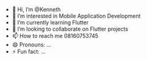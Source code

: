 - 👋 Hi, I’m @Kenneth
- 👀 I’m interested in Mobile Application Development
- 🌱 I’m currently learning Flutter 
- 💞️ I’m looking to collaborate on Flutter projects
- 📫 How to reach me 08160753745
- 😄 Pronouns: ...
- ⚡ Fun fact: ...

<!---
Kenneth6000/Kenneth6000 is a ✨ special ✨ repository because its `README.md` (this file) appears on your GitHub profile.
You can click the Preview link to take a look at your changes.
--->

